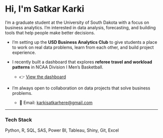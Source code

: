 # Hi, I'm Satkar Karki

I’m a graduate student at the University of South Dakota with a focus on business analytics. I’m interested in data analysis, forecasting, and building tools that help people make better decisions.

- I’m setting up the **USD Business Analytics Club** to give students a place to work on real data problems, learn from each other, and build project experience.

- I recently built a dashboard that explores **referee travel and workload patterns** in NCAA Division I Men’s Basketball.
  - 👉 [View the dashboard](https://satkar605.shinyapps.io/ncaa-dashboard/)

- I’m always open to collaboration on data projects that solve business problems.
  - 📩 Email: karkisatkarhere@gmail.com

---

### Tech Stack  
Python, R, SQL, SAS, Power BI, Tableau, Shiny, Git, Excel

